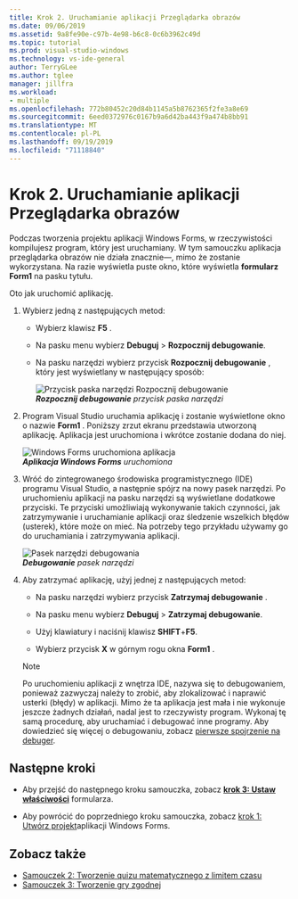 ```yaml
---
title: Krok 2. Uruchamianie aplikacji Przeglądarka obrazów
ms.date: 09/06/2019
ms.assetid: 9a8fe90e-c97b-4e98-b6c8-0c6b3962c49d
ms.topic: tutorial
ms.prod: visual-studio-windows
ms.technology: vs-ide-general
author: TerryGLee
ms.author: tglee
manager: jillfra
ms.workload:
- multiple
ms.openlocfilehash: 772b80452c20d84b1145a5b8762365f2fe3a8e69
ms.sourcegitcommit: 6eed0372976c0167b9a6d42ba443f9a474b8bb91
ms.translationtype: MT
ms.contentlocale: pl-PL
ms.lasthandoff: 09/19/2019
ms.locfileid: "71118840"
---
```

# <a name="step-2-run-your-picture-viewer-app"></a>Krok 2. Uruchamianie aplikacji Przeglądarka obrazów

Podczas tworzenia projektu aplikacji Windows Forms, w rzeczywistości kompilujesz program, który jest uruchamiany. W tym samouczku aplikacja przeglądarka obrazów nie działa znacznie&mdash;, mimo że zostanie wykorzystana. Na razie wyświetla puste okno, które wyświetla **formularz Form1** na pasku tytułu.

Oto jak uruchomić aplikację. 

1. Wybierz jedną z następujących metod:

    - Wybierz klawisz **F5** .

    - Na pasku menu wybierz **Debuguj** > **Rozpocznij debugowanie**.

    - Na pasku narzędzi wybierz przycisk **Rozpocznij debugowanie** , który jest wyświetlany w następujący sposób:

      ![Przycisk paska narzędzi Rozpocznij debugowanie](../ide/media/express_icondebug.png)<br>
      ***Rozpocznij debugowanie*** *przycisk paska narzędzi*

1. Program Visual Studio uruchamia aplikację i zostanie wyświetlone okno o nazwie **Form1** . Poniższy zrzut ekranu przedstawia utworzoną aplikację. Aplikacja jest uruchomiona i wkrótce zostanie dodana do niej.

     ![Windows Forms uruchomiona aplikacja](../ide/media/express_firstrun.png)<br>
***Aplikacja Windows Forms*** *uruchomiona*

1. Wróć do zintegrowanego środowiska programistycznego (IDE) programu Visual Studio, a następnie spójrz na nowy pasek narzędzi. Po uruchomieniu aplikacji na pasku narzędzi są wyświetlane dodatkowe przyciski. Te przyciski umożliwiają wykonywanie takich czynności, jak zatrzymywanie i uruchamianie aplikacji oraz śledzenie wszelkich błędów (usterek), które może on mieć. Na potrzeby tego przykładu używamy go do uruchamiania i zatrzymywania aplikacji.

     ![Pasek narzędzi debugowania](../ide/media/express_debugtoolbar.png)<br>
***Debugowanie*** *pasek narzędzi*

1. Aby zatrzymać aplikację, użyj jednej z następujących metod:

    - Na pasku narzędzi wybierz przycisk **Zatrzymaj debugowanie** .

    - Na pasku menu wybierz **Debuguj** > **Zatrzymaj debugowanie**.

    - Użyj klawiatury i naciśnij klawisz **SHIFT**+**F5**.

    - Wybierz przycisk **X** w górnym rogu okna **Form1** .

    > [!NOTE]
    > Po uruchomieniu aplikacji z wnętrza IDE, nazywa się to debugowaniem, ponieważ zazwyczaj należy to zrobić, aby zlokalizować i naprawić usterki (błędy) w aplikacji. Mimo że ta aplikacja jest mała i nie wykonuje jeszcze żadnych działań, nadal jest to rzeczywisty program. Wykonaj tę samą procedurę, aby uruchamiać i debugować inne programy. Aby dowiedzieć się więcej o debugowaniu, zobacz [pierwsze spojrzenie na debuger](../debugger/debugger-feature-tour.md).

## <a name="next-steps"></a>Następne kroki

* Aby przejść do następnego kroku samouczka, zobacz  **[krok 3: Ustaw właściwości](../ide/step-3-set-your-form-properties.md)** formularza.

* Aby powrócić do poprzedniego kroku samouczka, zobacz [krok 1: Utwórz projekt](../ide/step-1-create-a-windows-forms-application-project.md)aplikacji Windows Forms.

## <a name="see-also"></a>Zobacz także

* [Samouczek 2: Tworzenie quizu matematycznego z limitem czasu](tutorial-2-create-a-timed-math-quiz.md)
* [Samouczek 3: Tworzenie gry zgodnej](tutorial-3-create-a-matching-game.md)
